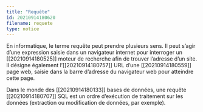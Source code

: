 ```yaml
---
title: "Requête"
id: 20210914180620
filename: requete
type: notice
---
```


En informatique, le terme requête peut prendre plusieurs sens. Il peut s’agir d’une expression saisie dans un navigateur internet pour interroger un [[20210914180525]] moteur de recherche afin de trouver l’adresse d’un site. Il désigne également l’[[20210914180757]] URL d’une [[20210914180559]] page web, saisie dans la barre d’adresse du navigateur web pour atteindre cette page.

Dans le monde des [[20210914180133]] bases de données, une requête [[20210914180707]] SQL est un ordre d’exécution de traitement sur les données (extraction ou modification de données, par exemple).

